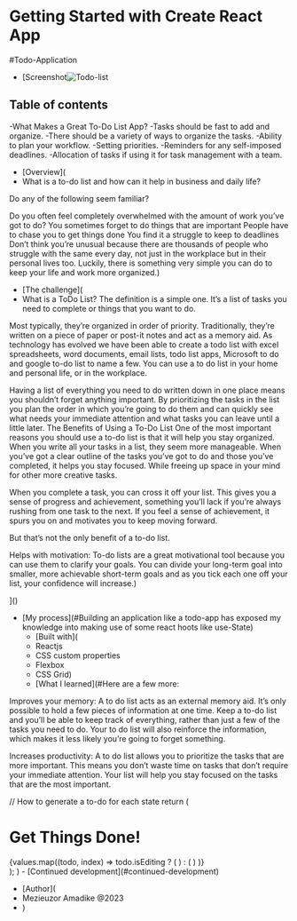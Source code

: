 # Getting Started with Create React App

#Todo-Application
- [Screenshot![Todo-list](https://github.com/Mezieuzor/todo-app/assets/93710807/d6efaff4-027f-4bda-a3bc-668416346164)

## Table of contents

-What Makes a Great To-Do List App?
-Tasks should be fast to add and organize.
-There should be a variety of ways to organize the tasks.
-Ability to plan your workflow.
-Setting priorities.
-Reminders for any self-imposed deadlines.
-Allocation of tasks if using it for task management with a team.

- [Overview](
- What is a to-do list and how can it help in business and daily life?

Do any of the following seem familiar?

Do you often feel completely overwhelmed with the amount of work you’ve got to do?
You sometimes forget to do things that are important
People have to chase you to get things done
You find it a struggle to keep to deadlines
Don’t think you’re unusual because there are thousands of people who struggle with the same every day, not just in the workplace but in their personal lives too. Luckily, there is something very simple you can do to keep your life and work more organized.)
  - [The challenge](
  - What is a ToDo List?
    The definition is a simple one. It’s a list of tasks you need to complete or things that you want to do. 

Most typically, they’re organized in order of priority. Traditionally, they’re written on a piece of paper or post-it notes and act as a memory aid. As technology has evolved we have been able to create a todo list with excel spreadsheets, word documents, email lists, todo list apps, Microsoft to do and google to-do list to name a few. You can use a to do list in your home and personal life, or in the workplace.

Having a list of everything you need to do written down in one place means you shouldn’t forget anything important. By prioritizing the tasks in the list you plan the order in which you’re going to do them and can quickly see what needs your immediate attention and what tasks you can leave until a little later.
The Benefits of Using a To-Do List
One of the most important reasons you should use a to-do list is that it will help you stay organized. When you write all your tasks in a list, they seem more manageable. When you’ve got a clear outline of the tasks you’ve got to do and those you’ve completed, it helps you stay focused. While freeing up space in your mind for other more creative tasks.

When you complete a task, you can cross it off your list. This gives you a sense of progress and achievement, something you’ll lack if you’re always rushing from one task to the next. If you feel a sense of achievement, it spurs you on and motivates you to keep moving forward.

But that’s not the only benefit of a to-do list. 

Helps with motivation: To-do lists are a great motivational tool because you can use them to clarify your goals. You can divide your long-term goal into smaller, more achievable short-term goals and as you tick each one off your list, your confidence will increase.)
  
]()
- [My process](#Building an application like a todo-app has exposed my knowledge into making use of some react hoots like use-State)
  - [Built with](
  - Reactjs
  - CSS custom properties
  - Flexbox
  - CSS Grid)
  - [What I learned](#Here are a few more:

Improves your memory: A to do list acts as an external memory aid. It’s only possible to hold a few pieces of information at one time. Keep a to-do list and you’ll be able to keep track of everything, rather than just a few of the tasks you need to do. Your to do list will also reinforce the information, which makes it less likely you’re going to forget something.

Increases productivity: A to do list allows you to prioritize the tasks that are more important. This means you don’t waste time on tasks that don’t require your immediate attention. Your list will help you stay focused on the tasks that are the most important.

// How to generate a to-do for each state
 return (
  <div className="TodoWrapper">
      <h1>Get Things Done!</h1>
      <TodoForm addTodo={addTodo} />
      {values.map((todo, index) =>
        todo.isEditing ? (
          <EditTodoForm editTodo={editTask} task={todo} />
        ) : (
          <Todo
            task={todo}
            key={index}
            toggleComplete={toggleComplete}
            deleteTodo={deleteTodo}
            editTodo={editTodo}
          />
        )
      )}
    </div>
  );
)
  - [Continued development](#continued-development)
  
- [Author](
- Mezieuzor Amadike @2023
- )



